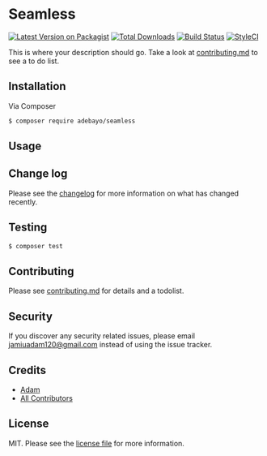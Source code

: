 # Seamless

[![Latest Version on Packagist][ico-version]][link-packagist]
[![Total Downloads][ico-downloads]][link-downloads]
[![Build Status][ico-travis]][link-travis]
[![StyleCI][ico-styleci]][link-styleci]

This is where your description should go. Take a look at [contributing.md](contributing.md) to see a to do list.

## Installation

Via Composer

``` bash
$ composer require adebayo/seamless
```

## Usage

## Change log

Please see the [changelog](changelog.md) for more information on what has changed recently.

## Testing

``` bash
$ composer test
```

## Contributing

Please see [contributing.md](contributing.md) for details and a todolist.

## Security

If you discover any security related issues, please email jamiuadam120@gmail.com instead of using the issue tracker.

## Credits

- [Adam][link-author]
- [All Contributors][link-contributors]

## License

MIT. Please see the [license file](license.md) for more information.

[ico-version]: https://img.shields.io/packagist/v/adebayo/seamless.svg?style=flat-square
[ico-downloads]: https://img.shields.io/packagist/dt/adebayo/seamless.svg?style=flat-square
[ico-travis]: https://img.shields.io/travis/adebayo/seamless/master.svg?style=flat-square
[ico-styleci]: https://styleci.io/repos/12345678/shield

[link-packagist]: https://packagist.org/packages/adebayo/seamless
[link-downloads]: https://packagist.org/packages/adebayo/seamless
[link-travis]: https://travis-ci.org/adebayo/seamless
[link-styleci]: https://styleci.io/repos/12345678
[link-author]: https://github.com/adebayo
[link-contributors]: ../../contributors
